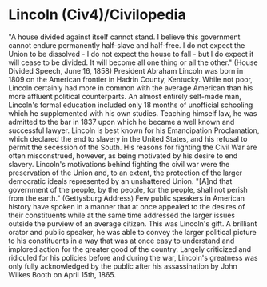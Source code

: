 # Lincoln (Civ4)/Civilopedia

"A house divided against itself cannot stand. I believe this government cannot endure permanently half-slave and half-free. I do not expect the Union to be dissolved - I do not expect the house to fall - but I do expect it will cease to be divided. It will become all one thing or all the other." (House Divided Speech, June 16, 1858)
President Abraham Lincoln was born in 1809 on the American frontier in Hadrin County, Kentucky. While not poor, Lincoln certainly had more in common with the average American than his more affluent political counterparts. An almost entirely self-made man, Lincoln's formal education included only 18 months of unofficial schooling which he supplemented with his own studies. Teaching himself law, he was admitted to the bar in 1837 upon which he became a well known and successful lawyer.
Lincoln is best known for his Emancipation Proclamation, which declared the end to slavery in the United States, and his refusal to permit the secession of the South. His reasons for fighting the Civil War are often misconstrued, however, as being motivated by his desire to end slavery. Lincoln's motivations behind fighting the civil war were the preservation of the Union and, to an extent, the protection of the larger democratic ideals represented by an unshattered Union. "[A]nd that government of the people, by the people, for the people, shall not perish from the earth." (Gettysburg Address)
Few public speakers in American history have spoken in a manner that at once appealed to the desires of their constituents while at the same time addressed the larger issues outside the purview of an average citizen. This was Lincoln's gift. A brilliant orator and public speaker, he was able to convey the larger political picture to his constituents in a way that was at once easy to understand and implored action for the greater good of the country.
Largely criticized and ridiculed for his policies before and during the war, Lincoln's greatness was only fully acknowledged by the public after his assassination by John Wilkes Booth on April 15th, 1865.